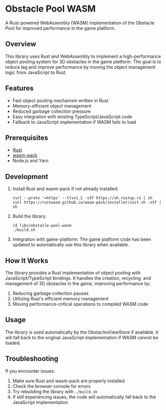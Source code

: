 # Obstacle Pool WASM

A Rust-powered WebAssembly (WASM) implementation of the Obstacle Pool for improved performance in the game platform.

## Overview

This library uses Rust and WebAssembly to implement a high-performance object pooling system for 3D obstacles in the game platform. The goal is to reduce lag and improve performance by moving the object management logic from JavaScript to Rust.

## Features

- Fast object pooling mechanism written in Rust
- Memory-efficient object management
- Reduced garbage collection pressure
- Easy integration with existing TypeScript/JavaScript code
- Fallback to JavaScript implementation if WASM fails to load

## Prerequisites

- [Rust](https://rustup.rs/)
- [wasm-pack](https://rustwasm.github.io/wasm-pack/installer/)
- Node.js and Yarn

## Development

1. Install Rust and wasm-pack if not already installed:

   ```
   curl --proto '=https' --tlsv1.2 -sSf https://sh.rustup.rs | sh
   curl https://rustwasm.github.io/wasm-pack/installer/init.sh -sSf | sh
   ```

2. Build the library:

   ```
   cd libs/obstacle-pool-wasm
   ./build.sh
   ```

3. Integration with game-platform:
   The game platform code has been updated to automatically use this library when available.

## How It Works

The library provides a Rust implementation of object pooling with JavaScript/TypeScript bindings. It handles the creation, recycling, and management of 3D obstacles in the game, improving performance by:

1. Reducing garbage collection pauses
2. Utilizing Rust's efficient memory management
3. Moving performance-critical operations to compiled WASM code

## Usage

The library is used automatically by the ObstaclesViewStore if available. It will fall back to the original JavaScript implementation if WASM cannot be loaded.

## Troubleshooting

If you encounter issues:

1. Make sure Rust and wasm-pack are properly installed
2. Check the browser console for errors
3. Try rebuilding the library with `./build.sh`
4. If still experiencing issues, the code will automatically fall back to the JavaScript implementation
